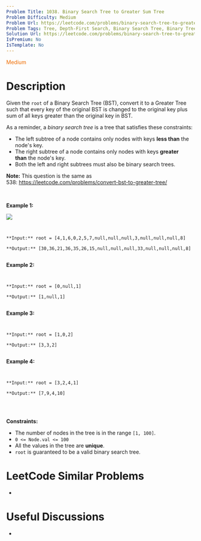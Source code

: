 ```yaml
---
Problem Title: 1038. Binary Search Tree to Greater Sum Tree
Problem Difficulty: Medium
Problem Url: https://leetcode.com/problems/binary-search-tree-to-greater-sum-tree/
Problem Tags: Tree, Depth-First Search, Binary Search Tree, Binary Tree
Solution Url: https://leetcode.com/problems/binary-search-tree-to-greater-sum-tree/solution/
IsPremium: No
IsTemplate: No
---
```


<span style="color: rgb(239, 108, 0);">Medium</span>

# Description

Given the `root` of a Binary Search Tree (BST), convert it to a Greater Tree such that every key of the original BST is changed to the original key plus sum of all keys greater than the original key in BST.


As a reminder, a *binary search tree* is a tree that satisfies these constraints:


* The left subtree of a node contains only nodes with keys **less than** the node's key.
* The right subtree of a node contains only nodes with keys **greater than** the node's key.
* Both the left and right subtrees must also be binary search trees.


**Note:** This question is the same as 538: <https://leetcode.com/problems/convert-bst-to-greater-tree/>


 


**Example 1:**


![](https://assets.leetcode.com/uploads/2019/05/02/tree.png)

```

**Input:** root = [4,1,6,0,2,5,7,null,null,null,3,null,null,null,8]
**Output:** [30,36,21,36,35,26,15,null,null,null,33,null,null,null,8]

```

**Example 2:**



```

**Input:** root = [0,null,1]
**Output:** [1,null,1]

```

**Example 3:**



```

**Input:** root = [1,0,2]
**Output:** [3,3,2]

```

**Example 4:**



```

**Input:** root = [3,2,4,1]
**Output:** [7,9,4,10]

```

 


**Constraints:**


* The number of nodes in the tree is in the range `[1, 100]`.
* `0 <= Node.val <= 100`
* All the values in the tree are **unique**.
* `root` is guaranteed to be a valid binary search tree.


# LeetCode Similar Problems

- []()

# Useful Discussions

- []()

